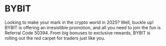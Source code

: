 # BYBIT
Looking to make your mark in the crypto world in 2025? Well, buckle up! BYBIT is offering an irresistible promotion, and all you need to join the fun is Referral Code 50394. From big bonuses to exclusive rewards, BYBIT is rolling out the red carpet for traders just like you.
